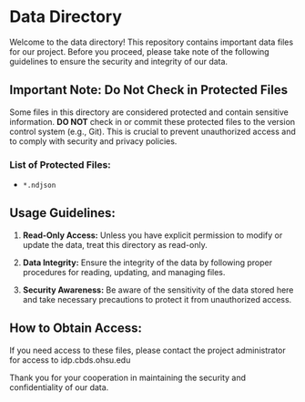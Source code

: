# Data Directory

Welcome to the data directory! This repository contains important data files for our project. Before you proceed, please take note of the following guidelines to ensure the security and integrity of our data.

## Important Note: Do Not Check in Protected Files

Some files in this directory are considered protected and contain sensitive information. **DO NOT** check in or commit these protected files to the version control system (e.g., Git). This is crucial to prevent unauthorized access and to comply with security and privacy policies.

### List of Protected Files:

- `*.ndjson`


## Usage Guidelines:

1. **Read-Only Access:** Unless you have explicit permission to modify or update the data, treat this directory as read-only.

2. **Data Integrity:** Ensure the integrity of the data by following proper procedures for reading, updating, and managing files.

3. **Security Awareness:** Be aware of the sensitivity of the data stored here and take necessary precautions to protect it from unauthorized access.

## How to Obtain Access:

If you need access to these files, please contact the project administrator for access to idp.cbds.ohsu.edu

Thank you for your cooperation in maintaining the security and confidentiality of our data.
